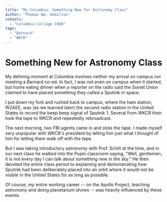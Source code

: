```yaml
---
title: "My Columbia: Something New for Astronomy Class"
author: "Thomas Wm. Hamilton"
schools:
  - "Columbia College 1960"
tags:
  - "Barnard"
  - "WKCR"
---
```


# Something New for Astronomy Class

My defining moment at Columbia involves neither my arrival on campus nor meeting a Barnard co-ed.  In fact, I was not even on campus when it started, but home eating dinner when a reporter on the radio said the Soviet Union claimed to have placed something they called a Sputnik in space.

I put down my fork and rushed back to campus, where the ham station, W2AEE, was (as we learned later) the second radio station in the United States to record the beep beep signal of Sputnik 1.  Several from WKCR then took the tape to WKCR and repeatedly rebroadcast.

The next morning, two FBI agents came in and stole the tape.  I made myself very unpopular with WKCR's president by telling him just what I thought of him for letting them walk off with the tape.

But I was taking introductory astronomy with Prof. Schilt at the time, and in our next class he walked into the Pupin classroom saying, "Well, gentlemen, it is not every day I can talk about something new in the sky."  He then devoted the entire class period to explaining and demonstrating how Sputnik had been deliberately placed into an orbit where it would not be visible in the United States for as long as possible.

Of course, my entire working career -- on the Apollo Project, teaching astronomy and doing planetarium shows -- was heavily influenced by these events.
